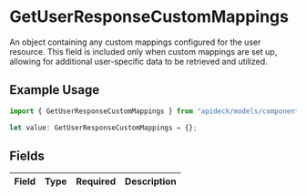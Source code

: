 # GetUserResponseCustomMappings

An object containing any custom mappings configured for the user resource. This field is included only when custom mappings are set up, allowing for additional user-specific data to be retrieved and utilized.

## Example Usage

```typescript
import { GetUserResponseCustomMappings } from "apideck/models/components";

let value: GetUserResponseCustomMappings = {};
```

## Fields

| Field       | Type        | Required    | Description |
| ----------- | ----------- | ----------- | ----------- |